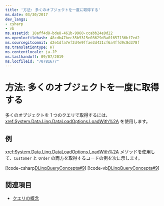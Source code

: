 ```yaml
---
title: '方法: 多くのオブジェクトを一度に取得する'
ms.date: 03/30/2017
dev_langs:
- csharp
- vb
ms.assetid: 18aff4d8-bde8-461b-9960-ccabb24e9d22
ms.openlocfilehash: 48cdb47bec35b5315e03629d3a01657136bf7ed2
ms.sourcegitcommit: d2e1dfa7ef2d4e9ffae3d431cf6a4ffd9c8d378f
ms.translationtype: HT
ms.contentlocale: ja-JP
ms.lasthandoff: 09/07/2019
ms.locfileid: "70781677"
---
```

# <a name="how-to-retrieve-many-objects-at-once"></a>方法: 多くのオブジェクトを一度に取得する
多くのオブジェクトを 1 つのクエリで取得するには、<xref:System.Data.Linq.DataLoadOptions.LoadWith%2A> を使用します。  
  
## <a name="example"></a>例  
 <xref:System.Data.Linq.DataLoadOptions.LoadWith%2A> メソッドを使用して、`Customer` と `Order` の両方を取得するコードの例を次に示します。  
  
 [!code-csharp[DLinqQueryConcepts#9](../../../../../../samples/snippets/csharp/VS_Snippets_Data/DLinqQueryConcepts/cs/Program.cs#9)]
 [!code-vb[DLinqQueryConcepts#9](../../../../../../samples/snippets/visualbasic/VS_Snippets_Data/DLinqQueryConcepts/vb/Module1.vb#9)]  
  
## <a name="see-also"></a>関連項目

- [クエリの概念](query-concepts.md)
